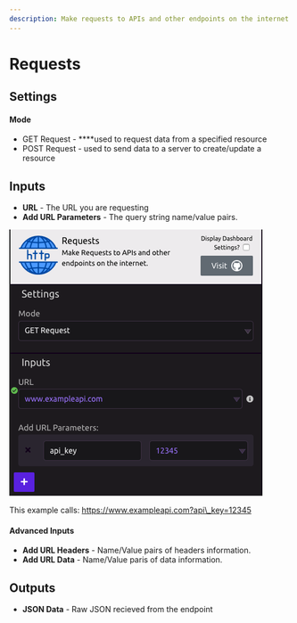 ```yaml
---
description: Make requests to APIs and other endpoints on the internet.
---
```


# Requests

## Settings

#### Mode

* GET Request - ****used to request data from a specified resource
* POST Request - used to send data to a server to create/update a resource

## Inputs

* **URL** - The URL you are requesting
* **Add URL Parameters** - The query string name/value pairs.

![](../../.gitbook/assets/screenshot-2019-07-17-11.02.15.png)

This example calls: https://www.exampleapi.com?api\_key=12345

#### Advanced Inputs

* **Add URL Headers** - Name/Value pairs of headers information.
* **Add URL Data** - Name/Value paris of data information.

## Outputs

* **JSON Data** - Raw JSON recieved from the endpoint

